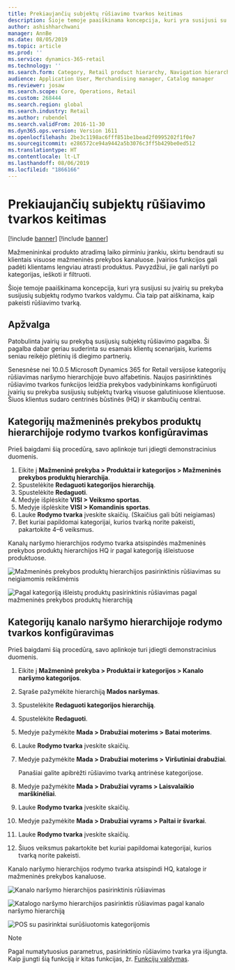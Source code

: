 ```yaml
---
title: Prekiaujančių subjektų rūšiavimo tvarkos keitimas
description: Šioje temoje paaiškinama koncepcija, kuri yra susijusi su įvairių su prekyba susijusių subjektų rodymo tvarkos valdymu Microsoft Dynamics 365 for Retail.
author: ashishharchwani
manager: AnnBe
ms.date: 08/05/2019
ms.topic: article
ms.prod: ''
ms.service: dynamics-365-retail
ms.technology: ''
ms.search.form: Category, Retail product hierarchy, Navigation hierarchy
audience: Application User, Merchandising manager, Catalog manager
ms.reviewer: josaw
ms.search.scope: Core, Operations, Retail
ms.custom: 268444
ms.search.region: global
ms.search.industry: Retail
ms.author: rubendel
ms.search.validFrom: 2016-11-30
ms.dyn365.ops.version: Version 1611
ms.openlocfilehash: 2be3c1198ac6fff851be1bead2f0995202f1f0e7
ms.sourcegitcommit: e286572ce94a9442a5b3076c3ff5b429be0ed512
ms.translationtype: HT
ms.contentlocale: lt-LT
ms.lasthandoff: 08/06/2019
ms.locfileid: "1866166"
---
```

# <a name="change-the-sort-order-for-merchandising-entities"></a>Prekiaujančių subjektų rūšiavimo tvarkos keitimas

[!include [banner](includes/preview-banner.md)]
[!include [banner](includes/banner.md)]

Mažmenininkai produkto atradimą laiko pirminiu įrankiu, skirtu bendrauti su klientais visuose mažmeninės prekybos kanaluose. Įvairios funkcijos gali padėti klientams lengviau atrasti produktus. Pavyzdžiui, jie gali naršyti po kategorijas, ieškoti ir filtruoti.

Šioje temoje paaiškinama koncepcija, kuri yra susijusi su įvairių su prekyba susijusių subjektų rodymo tvarkos valdymu. Čia taip pat aiškinama, kaip pakeisti rūšiavimo tvarką.

## <a name="overview"></a>Apžvalga

Patobulinta įvairių su prekybą susijusių subjektų rūšiavimo pagalba. Ši pagalba dabar geriau suderinta su esamais klientų scenarijais, kuriems seniau reikėjo plėtinių iš diegimo partnerių.

Senesnėse nei 10.0.5 Microsoft Dynamics 365 for Retail versijose kategorijų rūšiavimas naršymo hierarchijoje buvo alfabetinis. Naujos pasirinktinės rūšiavimo tvarkos funkcijos leidžia prekybos vadybininkams konfigūruoti įvairių su prekyba susijusių subjektų tvarką visuose galutiniuose klientuose. Šiuos klientus sudaro centrinės būstinės (HQ) ir skambučių centrai.

## <a name="configure-the-display-order-for-categories-in-the-retail-product-hierarchy"></a>Kategorijų mažmeninės prekybos produktų hierarchijoje rodymo tvarkos konfigūravimas

Prieš baigdami šią procedūrą, savo aplinkoje turi įdiegti demonstracinius duomenis.

1. Eikite į **Mažmeninė prekyba \> Produktai ir kategorijos \> Mažmeninės prekybos produktų hierarchija**.
2. Spustelėkite **Redaguoti kategorijos hierarchiją**.
3. Spustelėkite **Redaguoti**.
4. Medyje išplėskite **VISI \> Veiksmo sportas**.
5. Medyje išplėskite **VISI \> Komandinis sportas**.
6. Lauke **Rodymo tvarka** įveskite skaičių. (Skaičius gali būti neigiamas)
7. Bet kuriai papildomai kategorijai, kurios tvarką norite pakeisti, pakartokite 4–6 veiksmus.

Kanalų naršymo hierarchijos rodymo tvarka atsispindės mažmeninės prekybos produktų hierarchijos HQ ir pagal kategoriją išleistuose produktuose.

![Mažmeninės prekybos produktų hierarchijos pasirinktinis rūšiavimas su neigiamomis reikšmėmis](./media/RetailProductHierarchyCustomSortedWithNegativeValues.png)

![Pagal kategoriją išleistų produktų pasirinktinis rūšiavimas pagal mažmeninės prekybos produktų hierarchiją](./media/ReleasedProductsByCategoryCustomSortedBasedOnRetailProductHierarchy.png)

## <a name="configure-the-display-order-for-categories-in-the-channel-navigation-hierarchy"></a>Kategorijų kanalo naršymo hierarchijoje rodymo tvarkos konfigūravimas

Prieš baigdami šią procedūrą, savo aplinkoje turi įdiegti demonstracinius duomenis.

1. Eikite į **Mažmeninė prekyba \> Produktai ir kategorijos \> Kanalo naršymo kategorijos**.
2. Sąraše pažymėkite hierarchiją **Mados naršymas**.
3. Spustelėkite **Redaguoti kategorijos hierarchiją**.
4. Spustelėkite **Redaguoti**.
5. Medyje pažymėkite **Mada \> Drabužiai moterims \> Batai moterims**.
6. Lauke **Rodymo tvarka** įveskite skaičių.
7. Medyje pažymėkite **Mada \> Drabužiai moterims \> Viršutiniai drabužiai**.

    Panašiai galite apibrėžti rūšiavimo tvarką antrinėse kategorijose.

8. Medyje pažymėkite **Mada \> Drabužiai vyrams \> Laisvalaikio marškinėliai**.
9. Lauke **Rodymo tvarka** įveskite skaičių.
10. Medyje pažymėkite **Mada \> Drabužiai vyrams \> Paltai ir švarkai**.
11. Lauke **Rodymo tvarka** įveskite skaičių.
12. Šiuos veiksmus pakartokite bet kuriai papildomai kategorijai, kurios tvarką norite pakeisti.

Kanalo naršymo hierarchijos rodymo tvarka atsispindi HQ, kataloge ir mažmeninės prekybos kanaluose.

![Kanalo naršymo hierarchijos pasirinktinis rūšiavimas](./media/ChannelNavCustomSorted.png)

![Katalogo naršymo hierarchijos pasirinktis rūšiavimas pagal kanalo naršymo hierarchiją](./media/CatalogNavHierarchyCustomSortedBasedOnChannelNav.png)

![POS su pasirinktai surūšiuotomis kategorijomis](./media/POSChannelCategoriesCustomSorted.png)

> [!NOTE]
> Pagal numatytuosius parametrus, pasirinktinio rūšiavimo tvarka yra išjungta. Kaip įjungti šią funkciją ir kitas funkcijas, žr. [Funkcijų valdymas](https://docs.microsoft.com/dynamics365/unified-operations/fin-and-ops/get-started/feature-management/feature-management-overview).
